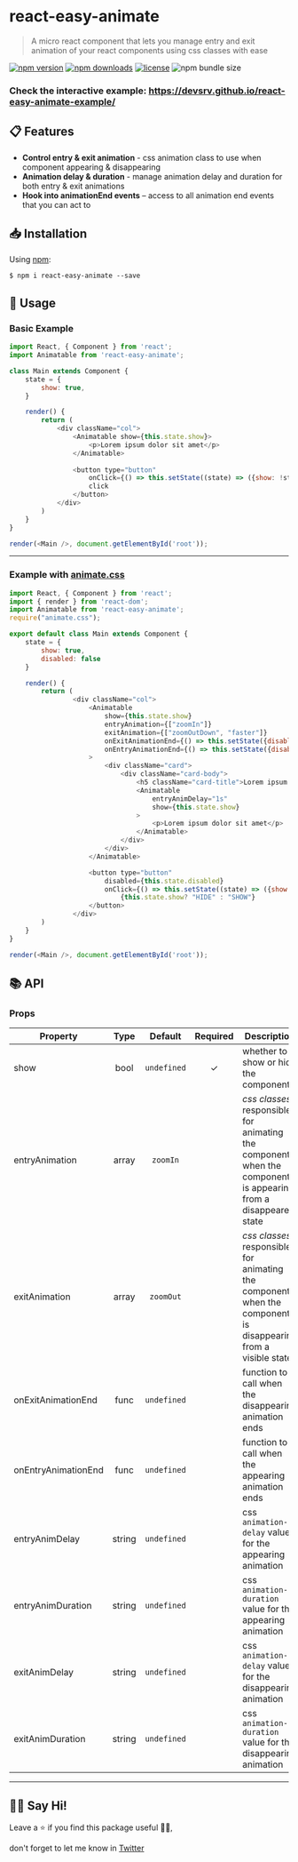 # react-easy-animate
> A micro react component that lets you manage entry and exit animation of your react components using css classes with ease

[![npm version](https://img.shields.io/npm/v/react-easy-animate.svg)](https://www.npmjs.com/package/react-easy-animate)
[![npm downloads](https://img.shields.io/npm/dm/react-easy-animate.svg)](https://www.npmjs.com/package/react-easy-animate)
[![license](https://img.shields.io/npm/l/react-easy-animate)](https://github.com/devsrv/react-easy-animate/blob/master/LICENSE)
![npm bundle size](https://img.shields.io/bundlephobia/min/react-easy-animate?color=brightgreen)

### Check the interactive example: <a href="https://devsrv.github.io/react-easy-animate-example/">https://devsrv.github.io/react-easy-animate-example/</a>

## 📋 Features

- **Control entry & exit animation** - css animation class to use when component appearing & disappearing
- **Animation delay & duration** - manage animation delay and duration for both entry & exit animations
- **Hook into animationEnd events** – access to all animation end events that you can act to

## 📥 Installation

Using [npm](https://www.npmjs.com/package/react-easy-animate):

    $ npm i react-easy-animate --save
    
## 🧪 Usage

### Basic Example

```js
import React, { Component } from 'react';
import Animatable from 'react-easy-animate';

class Main extends Component {
    state = {
        show: true,
    }

    render() {
        return (
            <div className="col">
                <Animatable show={this.state.show}>
                    <p>Lorem ipsum dolor sit amet</p>
                </Animatable>
                
                <button type="button" 
                    onClick={() => this.setState((state) => ({show: !state.show}))}>
                    click
                </button>
            </div>
        )
    }
}

render(<Main />, document.getElementById('root'));
```
___

### Example with [animate.css](https://daneden.github.io/animate.css/)

```js
import React, { Component } from 'react';
import { render } from 'react-dom';
import Animatable from 'react-easy-animate';
require("animate.css");

export default class Main extends Component {
    state = {
        show: true,
        disabled: false
    }

    render() {
        return (
                <div className="col">
                    <Animatable 
                        show={this.state.show}
                        entryAnimation={["zoomIn"]}
                        exitAnimation={["zoomOutDown", "faster"]}
                        onExitAnimationEnd={() => this.setState({disabled: false})}
                        onEntryAnimationEnd={() => this.setState({disabled: false})}
                    >
                        <div className="card">
                            <div className="card-body">
                                <h5 className="card-title">Lorem ipsum dolor sit amet</h5>
                                <Animatable 
                                    entryAnimDelay="1s" 
                                    show={this.state.show}
                                >
                                    <p>Lorem ipsum dolor sit amet</p>
                                </Animatable>
                            </div>
                        </div>
                    </Animatable>

                    <button type="button" 
                        disabled={this.state.disabled} 
                        onClick={() => this.setState((state) => ({show: !state.show, disabled: true}))}>
                            {this.state.show? "HIDE" : "SHOW"}
                    </button>
                </div>
        )
    }
}

render(<Main />, document.getElementById('root'));
```

## 📚 API

### Props

| Property | Type | Default | Required | Description |
|-|:-:|:-:|:-:|-|
|show|bool|`undefined`| ✓ |whether to show or hide the component. |
| entryAnimation |array|`zoomIn` | | *css classes* responsible for animating the component when the component is appearing from a disappeared state|
|exitAnimation|array|`zoomOut`| | *css classes* responsible for animating the component when the component is disappearing from a visible state|
|onExitAnimationEnd|func|`undefined`| | function to call when the disappearing animation ends |
|onEntryAnimationEnd|func|`undefined`| | function to call when the appearing animation ends |
|entryAnimDelay|string|`undefined`| | css `animation-delay` value for the appearing animation |
|entryAnimDuration|string|`undefined`| | css `animation-duration` value for the appearing animation |
|exitAnimDelay|string|`undefined`| | css `animation-delay` value for the disappearing animation |
|exitAnimDuration|string|`undefined`| | css `animation-duration` value for the disappearing animation |

---

## 👋🏼 Say Hi! 
Leave a ⭐ if you find this package useful 👍🏼,

don't forget to let me know in [Twitter](https://twitter.com/srvrksh)  